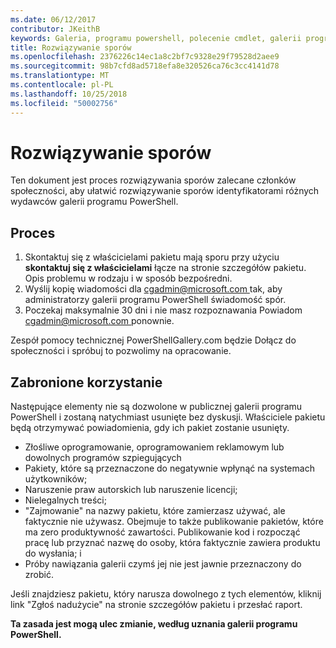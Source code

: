 ```yaml
---
ms.date: 06/12/2017
contributor: JKeithB
keywords: Galeria, programu powershell, polecenie cmdlet, galerii programu PowerShell
title: Rozwiązywanie sporów
ms.openlocfilehash: 2376226c14ec1a8c2bf7c9328e29f79528d2aee9
ms.sourcegitcommit: 98b7cfd8ad5718efa8e320526ca76c3cc4141d78
ms.translationtype: MT
ms.contentlocale: pl-PL
ms.lasthandoff: 10/25/2018
ms.locfileid: "50002756"
---
```

# <a name="dispute-resolution"></a>Rozwiązywanie sporów

Ten dokument jest proces rozwiązywania sporów zalecane członków społeczności, aby ułatwić rozwiązywanie sporów identyfikatorami różnych wydawców galerii programu PowerShell.

## <a name="process"></a>Proces

1. Skontaktuj się z właścicielami pakietu mają sporu przy użyciu **skontaktuj się z właścicielami** łącze na stronie szczegółów pakietu.
   Opis problemu w rodzaju i w sposób bezpośredni.
2. Wyślij kopię wiadomości dla [ cgadmin@microsoft.com ](mailto:cgadmin@microsoft.com) tak, aby administratorzy galerii programu PowerShell świadomość spór.
3. Poczekaj maksymalnie 30 dni i nie masz rozpoznawania Powiadom [ cgadmin@microsoft.com ](mailto:cgadmin@microsoft.com) ponownie.

Zespół pomocy technicznej PowerShellGallery.com będzie Dołącz do społeczności i spróbuj to pozwolimy na opracowanie.

## <a name="prohibited-use"></a>Zabronione korzystanie

Następujące elementy nie są dozwolone w publicznej galerii programu PowerShell i zostaną natychmiast usunięte bez dyskusji.  Właściciele pakietu będą otrzymywać powiadomienia, gdy ich pakiet zostanie usunięty.

- Złośliwe oprogramowanie, oprogramowaniem reklamowym lub dowolnych programów szpiegujących
- Pakiety, które są przeznaczone do negatywnie wpłynąć na systemach użytkowników;
- Naruszenie praw autorskich lub naruszenie licencji;
- Nielegalnych treści;
- "Zajmowanie" na nazwy pakietu, które zamierzasz używać, ale faktycznie nie używasz. Obejmuje to także publikowanie pakietów, które ma zero produktywność zawartości.
  Publikowanie kod i rozpocząć pracę lub przyznać nazwę do osoby, która faktycznie zawiera produktu do wysłania; i
- Próby nawiązania galerii czymś jej nie jest jawnie przeznaczony do zrobić.

Jeśli znajdziesz pakietu, który narusza dowolnego z tych elementów, kliknij link "Zgłoś nadużycie" na stronie szczegółów pakietu i przesłać raport.

**Ta zasada jest mogą ulec zmianie, według uznania galerii programu PowerShell.**
